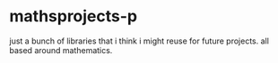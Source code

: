 # mathsprojects-p
just a bunch of libraries that i think i might reuse for future projects. all based around mathematics.
